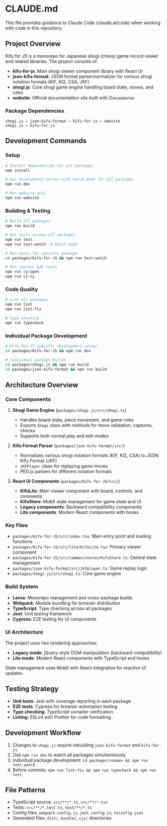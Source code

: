 # CLAUDE.md

This file provides guidance to Claude Code (claude.ai/code) when working with code in this repository.

## Project Overview

Kifu for JS is a monorepo for Japanese shogi (chess) game record viewer and related libraries. The project consists of:

- **kifu-for-js**: Main shogi viewer component library with React UI
- **json-kifu-format**: JSON format parser/normalizer for various shogi notation formats (KIF, KI2, CSA, JKF)
- **shogi.js**: Core shogi game engine handling board state, moves, and rules
- **website**: Official documentation site built with Docusaurus

### Package Dependencies
```
shogi.js ← json-kifu-format ← kifu-for-js ← website
shogi.js ← kifu-for-js
```

## Development Commands

### Setup
```bash
# Install dependencies for all packages
npm install

# Run development server with watch mode for all packages
npm run dev

# Run website only
npm run website
```

### Building & Testing
```bash
# Build all packages
npm run build

# Run tests across all packages
npm run test
npm run test:watch  # Watch mode

# Run tests for specific package
cd packages/Kifu-for-JS && npm run test:watch

# Run Cypress E2E tests
npm run cy:open
npm run ci:cy
```

### Code Quality
```bash
# Lint all packages
npm run lint
npm run lint:fix

# Type checking
npm run typecheck
```

### Individual Package Development
```bash
# Kifu-for-JS specific development server
cd packages/Kifu-for-JS && npm run dev

# Individual package builds
cd packages/shogi.js && npm run build
cd packages/json-kifu-format && npm run build
```

## Architecture Overview

### Core Components

1. **Shogi Game Engine** (`packages/shogi.js/src/shogi.ts`)
   - Handles board state, piece movement, and game rules
   - Exports `Shogi` class with methods for move validation, captures, checks
   - Supports both normal play and edit modes

2. **Kifu Format Parser** (`packages/json-kifu-format/src/`)
   - Normalizes various shogi notation formats (KIF, KI2, CSA) to JSON Kifu Format (JKF)
   - `JKFPlayer` class for replaying game moves
   - PEG.js parsers for different notation formats

3. **React UI Components** (`packages/Kifu-for-JS/src/`)
   - **KifuLite**: Main viewer component with board, controls, and comments
   - **KifuStore**: MobX state management for game state and UI
   - **Legacy components**: Backward compatibility components
   - **Lite components**: Modern React components with hooks

### Key Files

- `packages/Kifu-for-JS/src/index.tsx`: Main entry point and loading functions
- `packages/Kifu-for-JS/src/lite/KifuLite.tsx`: Primary viewer component
- `packages/Kifu-for-JS/src/common/stores/KifuStore.ts`: Central state management
- `packages/json-kifu-format/src/jkfplayer.ts`: Game replay logic
- `packages/shogi.js/src/shogi.ts`: Core game engine

### Build System

- **Lerna**: Monorepo management and cross-package builds
- **Webpack**: Module bundling for browser distribution
- **TypeScript**: Type checking across all packages
- **Jest**: Unit testing framework
- **Cypress**: E2E testing for UI components

### UI Architecture

The project uses two rendering approaches:
- **Legacy mode**: jQuery-style DOM manipulation (backward compatibility)
- **Lite mode**: Modern React components with TypeScript and hooks

State management uses MobX with React integration for reactive UI updates.

## Testing Strategy

- **Unit tests**: Jest with coverage reporting in each package
- **E2E tests**: Cypress for browser automation testing
- **Type checking**: TypeScript compiler verification
- **Linting**: ESLint with Prettier for code formatting

## Development Workflow

1. Changes to `shogi.js` require rebuilding `json-kifu-format` and `kifu-for-js`
2. Use `npm run dev` to watch all packages simultaneously
3. Individual package development: `cd packages/<name> && npm run test:watch`
4. Before commits: `npm run lint:fix && npm run typecheck && npm run test`

## File Patterns

- TypeScript source: `src/**/*.ts`, `src/**/*.tsx`
- Tests: `src/**/*.test.ts`, `test/**/*.ts`
- Config files: `webpack.config.js`, `jest.config.js`, `tsconfig.json`
- Generated files: `dist/`, `bundle/`, `cjs/` directories